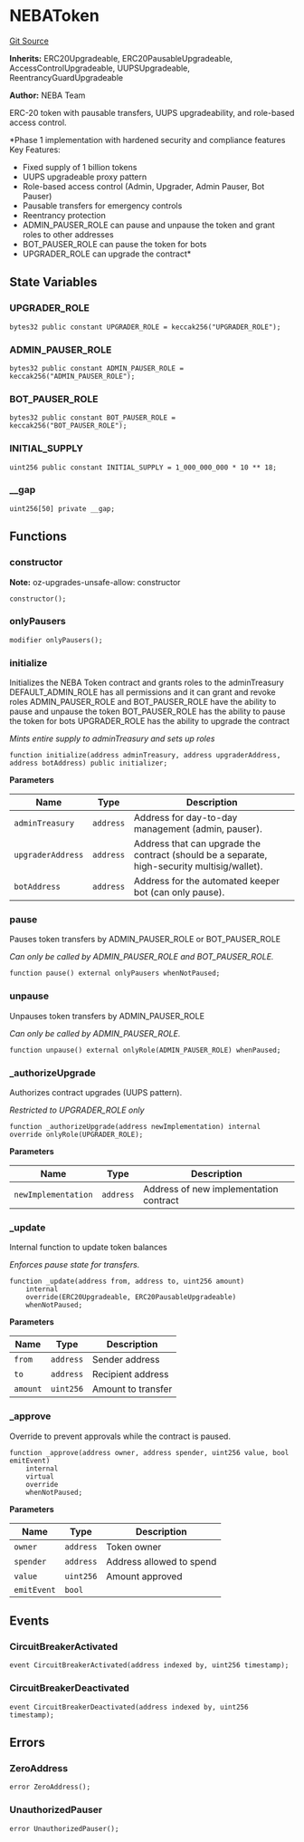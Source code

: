 # NEBAToken
[Git Source](https://github.com/JayP11/NEBA-Token/blob/01a7056d355b48bc54ba93024841b8009eb75fc3/contracts/NEBAToken.sol)

**Inherits:**
ERC20Upgradeable, ERC20PausableUpgradeable, AccessControlUpgradeable, UUPSUpgradeable, ReentrancyGuardUpgradeable

**Author:**
NEBA Team

ERC-20 token with pausable transfers, UUPS upgradeability, and role-based access control.

*Phase 1 implementation with hardened security and compliance features
Key Features:
- Fixed supply of 1 billion tokens
- UUPS upgradeable proxy pattern
- Role-based access control (Admin, Upgrader, Admin Pauser, Bot Pauser)
- Pausable transfers for emergency controls
- Reentrancy protection
- ADMIN_PAUSER_ROLE can pause and unpause the token and grant roles to other addresses
- BOT_PAUSER_ROLE can pause the token for bots
- UPGRADER_ROLE can upgrade the contract*


## State Variables
### UPGRADER_ROLE

```solidity
bytes32 public constant UPGRADER_ROLE = keccak256("UPGRADER_ROLE");
```


### ADMIN_PAUSER_ROLE

```solidity
bytes32 public constant ADMIN_PAUSER_ROLE = keccak256("ADMIN_PAUSER_ROLE");
```


### BOT_PAUSER_ROLE

```solidity
bytes32 public constant BOT_PAUSER_ROLE = keccak256("BOT_PAUSER_ROLE");
```


### INITIAL_SUPPLY

```solidity
uint256 public constant INITIAL_SUPPLY = 1_000_000_000 * 10 ** 18;
```


### __gap

```solidity
uint256[50] private __gap;
```


## Functions
### constructor

**Note:**
oz-upgrades-unsafe-allow: constructor


```solidity
constructor();
```

### onlyPausers


```solidity
modifier onlyPausers();
```

### initialize

Initializes the NEBA Token contract and grants roles to the adminTreasury
DEFAULT_ADMIN_ROLE has all permissions and it can grant and revoke roles
ADMIN_PAUSER_ROLE and BOT_PAUSER_ROLE have the ability to pause and unpause the token
BOT_PAUSER_ROLE has the ability to pause the token for bots
UPGRADER_ROLE has the ability to upgrade the contract

*Mints entire supply to adminTreasury and sets up roles*


```solidity
function initialize(address adminTreasury, address upgraderAddress, address botAddress) public initializer;
```
**Parameters**

|Name|Type|Description|
|----|----|-----------|
|`adminTreasury`|`address`|Address for day-to-day management (admin, pauser).|
|`upgraderAddress`|`address`|Address that can upgrade the contract (should be a separate, high-security multisig/wallet).|
|`botAddress`|`address`|Address for the automated keeper bot (can only pause).|


### pause

Pauses token transfers by ADMIN_PAUSER_ROLE or BOT_PAUSER_ROLE

*Can only be called by ADMIN_PAUSER_ROLE and BOT_PAUSER_ROLE.*


```solidity
function pause() external onlyPausers whenNotPaused;
```

### unpause

Unpauses token transfers by ADMIN_PAUSER_ROLE

*Can only be called by ADMIN_PAUSER_ROLE.*


```solidity
function unpause() external onlyRole(ADMIN_PAUSER_ROLE) whenPaused;
```

### _authorizeUpgrade

Authorizes contract upgrades (UUPS pattern).

*Restricted to UPGRADER_ROLE only*


```solidity
function _authorizeUpgrade(address newImplementation) internal override onlyRole(UPGRADER_ROLE);
```
**Parameters**

|Name|Type|Description|
|----|----|-----------|
|`newImplementation`|`address`|Address of new implementation contract|


### _update

Internal function to update token balances

*Enforces pause state for transfers.*


```solidity
function _update(address from, address to, uint256 amount)
    internal
    override(ERC20Upgradeable, ERC20PausableUpgradeable)
    whenNotPaused;
```
**Parameters**

|Name|Type|Description|
|----|----|-----------|
|`from`|`address`|Sender address|
|`to`|`address`|Recipient address|
|`amount`|`uint256`|Amount to transfer|


### _approve

Override to prevent approvals while the contract is paused.


```solidity
function _approve(address owner, address spender, uint256 value, bool emitEvent)
    internal
    virtual
    override
    whenNotPaused;
```
**Parameters**

|Name|Type|Description|
|----|----|-----------|
|`owner`|`address`|Token owner|
|`spender`|`address`|Address allowed to spend|
|`value`|`uint256`|Amount approved|
|`emitEvent`|`bool`||


## Events
### CircuitBreakerActivated

```solidity
event CircuitBreakerActivated(address indexed by, uint256 timestamp);
```

### CircuitBreakerDeactivated

```solidity
event CircuitBreakerDeactivated(address indexed by, uint256 timestamp);
```

## Errors
### ZeroAddress

```solidity
error ZeroAddress();
```

### UnauthorizedPauser

```solidity
error UnauthorizedPauser();
```

